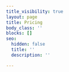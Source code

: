 ```yaml
---
title_visibility: true
layout: page
title: Pricing
body_class: ''
blocks: []
seo:
  hidden: false
  title: ''
  description: ''

---
```

